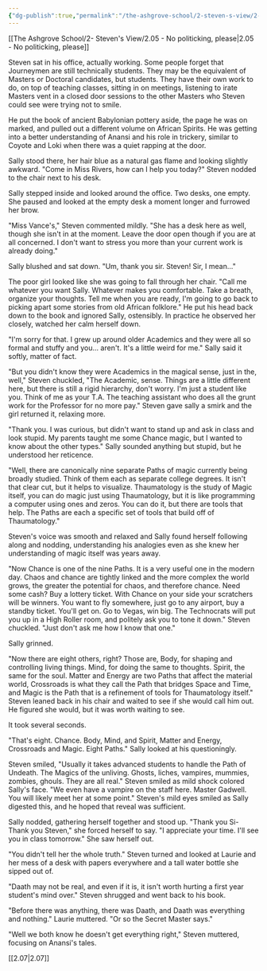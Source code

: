 ```yaml
---
{"dg-publish":true,"permalink":"/the-ashgrove-school/2-steven-s-view/2-06/"}
---
```


[[The Ashgrove School/2- Steven's View/2.05 - No politicking, please\|2.05 - No politicking, please]]

Steven sat in his office, actually working. Some people forget that Journeymen are still technically students. They may be the equivalent of Masters or Doctoral candidates, but students. They have their own work to do, on top of teaching classes, sitting in on meetings, listening to irate Masters vent in a closed door sessions to the other Masters who Steven could see were trying not to smile. 

He put the book of ancient Babylonian pottery aside, the page he was on marked, and pulled out a different volume on African Spirits. He was getting into a better understanding of Anansi and his role in trickery, similar to Coyote and Loki when there was a quiet rapping at the door. 

Sally stood there, her hair blue as a natural gas flame and looking slightly awkward. "Come in Miss Rivers, how can I help you today?" Steven nodded to the chair next to his desk. 

Sally stepped inside and looked around the office. Two desks, one empty. She paused and looked at the empty desk a moment longer and furrowed her brow.

"Miss Vance's," Steven commented mildly. "She has a desk here as well, though she isn't in at the moment. Leave the door open though if you are at all concerned. I don't want to stress you more than your current work is already doing."

Sally blushed and sat down. "Um, thank you sir. Steven! Sir, I mean..."

The poor girl looked like she was going to fall through her chair. "Call me whatever you want Sally. Whatever makes you comfortable. Take a breath, organize your thoughts. Tell me when you are ready, I'm going to go back to picking apart some stories from old African folklore." He put his head back down to the book and ignored Sally, ostensibly. In practice he observed her closely, watched her calm herself down. 

"I'm sorry for that. I grew up around older Academics and they were all so formal and stuffy and you... aren't. It's a little weird for me." Sally said it softly, matter of fact.

"But you didn't know they were Academics in the magical sense, just in the, well," Steven chuckled, "The Academic, sense. Things are a little different here, but there is still a rigid hierarchy, don't worry. I'm just a student like you. Think of me as your T.A. The teaching assistant who does all the grunt work for the Professor for no more pay." Steven gave sally a smirk and the girl returned it, relaxing more. 

"Thank you. I was curious, but didn't want to stand up and ask in class and look stupid. My parents taught me some Chance magic, but I wanted to know about the other types." Sally sounded anything but stupid, but he understood her reticence. 

"Well, there are canonically nine separate Paths of magic currently being broadly studied. Think of them each as separate college degrees. It isn't that clear cut, but it helps to visualize. Thaumatology is the study of Magic itself, you can do magic just using Thaumatology, but it is like programming a computer using ones and zeros. You can do it, but there are tools that help. The Paths are each a specific set of tools that build off of Thaumatology." 

Steven's voice was smooth and relaxed and Sally found herself following along and nodding, understanding his analogies even as she knew her understanding of magic itself was years away.

"Now Chance is one of the nine Paths. It is a very useful one in the modern day. Chaos and chance are tightly linked and the more complex the world grows, the greater the potential for chaos, and therefore chance. Need some cash? Buy a lottery ticket. With Chance on your side your scratchers will be winners. You want to fly somewhere, just go to any airport, buy a standby ticket. You'll get on. Go to Vegas, win big. The Technocrats will put you up in a High Roller room, and politely ask you to tone it down." Steven chuckled. "Just don't ask me how I know that one."

Sally grinned. 

"Now there are eight others, right? Those are, Body, for shaping and controlling living things. Mind, for doing the same to thoughts. Spirit, the same for the soul. Matter and Energy are two Paths that affect the material world, Crossroads is what they call the Path that bridges Space and Time, and Magic is the Path that is a refinement of tools for Thaumatology itself." Steven leaned back in his chair and waited to see if she would call him out. He figured she would, but it was worth waiting to see. 

It took several seconds. 

"That's eight. Chance. Body, Mind, and Spirit, Matter and Energy, Crossroads and Magic. Eight Paths." Sally looked at his questioningly. 

Steven smiled, "Usually it takes advanced students to handle the Path of Undeath. The Magics of the unliving. Ghosts, liches, vampires, mummies, zombies, ghouls. They are all real." Steven smiled as mild shock colored Sally's face. "We even have a vampire on the staff here. Master Gadwell. You will likely meet her at some point." Steven's mild eyes smiled as Sally digested this, and he hoped that reveal was sufficient. 

Sally nodded, gathering herself together and stood up. "Thank you Si- Thank you Steven," she forced herself to say. "I appreciate your time. I'll see you in class tomorrow." She saw herself out.

"You didn't tell her the whole truth." Steven turned and looked at Laurie and her mess of a desk with papers everywhere and a tall water bottle she sipped out of. 

"Daath may not be real, and even if it is, it isn't worth hurting a first year student's mind over." Steven shrugged and went back to his book. 

"Before there was anything, there was Daath, and Daath was everything and nothing." Laurie muttered. "Or so the Secret Master says."

"Well we both know he doesn't get everything right," Steven muttered, focusing on Anansi's tales.

[[2.07\|2.07]]
